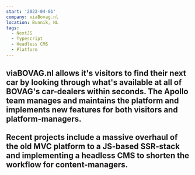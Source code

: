 ```yaml
---
start: '2022-04-01'
company: viaBovag.nl
location: Bunnik, NL
tags:
  - NextJS
  - Typescript
  - Headless CMS
  - Platform
---
```

viaBOVAG.nl allows it's visitors to find their next car by looking through what's available at all of BOVAG's car-dealers within seconds. The Apollo team manages and maintains the platform and implements new features for both visitors and platform-managers.<br><br>Recent projects include a massive overhaul of the old MVC platform to a JS-based SSR-stack and implementing a headless CMS to shorten the workflow for content-managers.
---